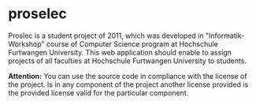 # proselec

Proslec is a student project of 2011, which was developed in "Informatik-Workshop" course of Computer Science program at Hochschule Furtwangen University. This web application should enable to assign projects of all faculties at Hochschule Furtwangen University to students.

**Attention:** You can use the source code in compliance with the license of the project. Is in any component of the project another license provided is the provided license valid for the particular component.
